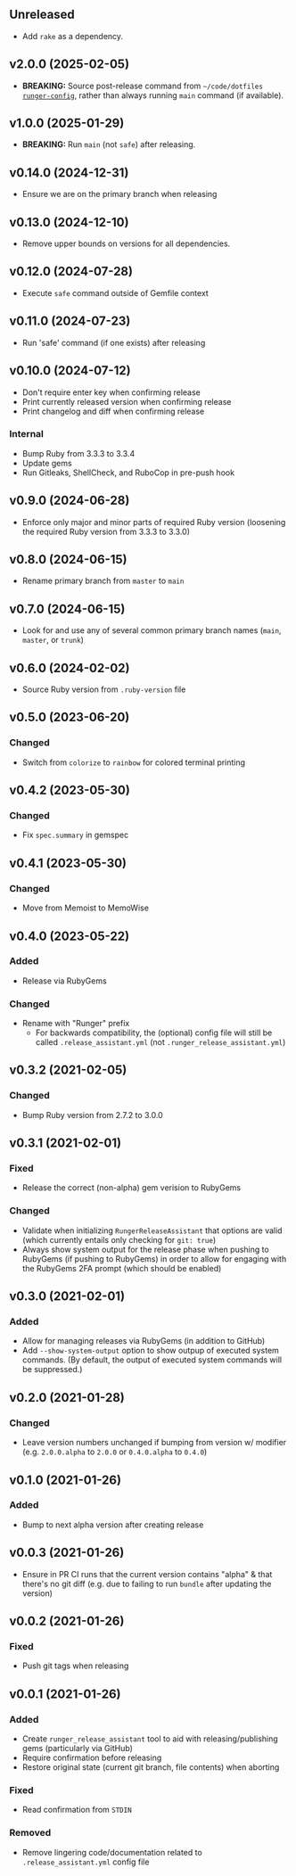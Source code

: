 ## Unreleased
- Add `rake` as a dependency.

## v2.0.0 (2025-02-05)
- **BREAKING:** Source post-release command from `~/code/dotfiles` [`runger-config`](https://github.com/davidrunger/dotfiles/blob/cd02495fb2ad742cc1e85cc65aea5ff711485981/crystal-programs/runger-config.cr), rather than always running `main` command (if available).

## v1.0.0 (2025-01-29)
- **BREAKING:** Run `main` (not `safe`) after releasing.

## v0.14.0 (2024-12-31)
- Ensure we are on the primary branch when releasing

## v0.13.0 (2024-12-10)
- Remove upper bounds on versions for all dependencies.

## v0.12.0 (2024-07-28)
- Execute `safe` command outside of Gemfile context

## v0.11.0 (2024-07-23)
- Run 'safe' command (if one exists) after releasing

## v0.10.0 (2024-07-12)
- Don't require enter key when confirming release
- Print currently released version when confirming release
- Print changelog and diff when confirming release

### Internal
- Bump Ruby from 3.3.3 to 3.3.4
- Update gems
- Run Gitleaks, ShellCheck, and RuboCop in pre-push hook

## v0.9.0 (2024-06-28)
- Enforce only major and minor parts of required Ruby version (loosening the required Ruby version from 3.3.3 to 3.3.0)

## v0.8.0 (2024-06-15)
- Rename primary branch from `master` to `main`

## v0.7.0 (2024-06-15)
- Look for and use any of several common primary branch names (`main`, `master`, or `trunk`)

## v0.6.0 (2024-02-02)
- Source Ruby version from `.ruby-version` file

## v0.5.0 (2023-06-20)
### Changed
- Switch from `colorize` to `rainbow` for colored terminal printing

## v0.4.2 (2023-05-30)
### Changed
- Fix `spec.summary` in gemspec

## v0.4.1 (2023-05-30)
### Changed
- Move from Memoist to MemoWise

## v0.4.0 (2023-05-22)
### Added
- Release via RubyGems

### Changed
- Rename with "Runger" prefix
  - For backwards compatibility, the (optional) config file will still be called
    `.release_assistant.yml` (not `.runger_release_assistant.yml`)

## v0.3.2 (2021-02-05)
### Changed
- Bump Ruby version from 2.7.2 to 3.0.0

## v0.3.1 (2021-02-01)
### Fixed
- Release the correct (non-alpha) gem verision to RubyGems

### Changed
- Validate when initializing `RungerReleaseAssistant` that options are valid (which currently entails only
  checking for `git: true`)
- Always show system output for the release phase when pushing to RubyGems (if pushing to RubyGems)
  in order to allow for engaging with the RubyGems 2FA prompt (which should be enabled)

## v0.3.0 (2021-02-01)
### Added
- Allow for managing releases via RubyGems (in addition to GitHub)
- Add `--show-system-output` option to show outpup of executed system commands. (By default, the
  output of executed system commands will be suppressed.)

## v0.2.0 (2021-01-28)
### Changed
- Leave version numbers unchanged if bumping from version w/ modifier (e.g. `2.0.0.alpha` to `2.0.0`
  or `0.4.0.alpha` to `0.4.0`)

## v0.1.0 (2021-01-26)
### Added
- Bump to next alpha version after creating release

## v0.0.3 (2021-01-26)
- Ensure in PR CI runs that the current version contains "alpha" & that there's no git diff (e.g.
  due to failing to run `bundle` after updating the version)

## v0.0.2 (2021-01-26)
### Fixed
- Push git tags when releasing

## v0.0.1 (2021-01-26)
### Added
- Create `runger_release_assistant` tool to aid with releasing/publishing gems (particularly via GitHub)
- Require confirmation before releasing
- Restore original state (current git branch, file contents) when aborting

### Fixed
- Read confirmation from `STDIN`

### Removed
- Remove lingering code/documentation related to `.release_assistant.yml` config file
